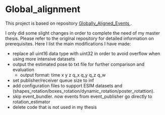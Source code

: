 # Global_alignment

This project is based on repository [Globally_Aligned_Events
](https://github.com/Haram-kim/Globally_Aligned_Events).

I only did some slight changes in order to complete the need of my master thesis.
Please refer to the original repository for detailed information on prerequisites.
Here I list the main modifications I have made:
- replace all uint16 data type with uint32 in order to avoid overflow when using more intensive datasets
- output the estimated pose to txt file for further comparison and evaluation
  - output format: time x y z q_x q_y q_z q_w
- set publisher/receiver queue size to inf
- add configuration files to support ESIM datasets and (shapes_rotation/boxes_rotation/dynamic_rotation/poster_rotattion).
- skip event_bundler. now events from event_publisher go directly to rotation_estimator
- delete code that is not used in my thesis
